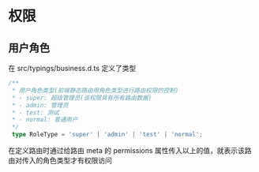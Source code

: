 # 权限

## 用户角色

在 src/typings/business.d.ts 定义了类型

```typescript
/**
 * 用户角色类型(前端静态路由用角色类型进行路由权限的控制)
 * - super: 超级管理员(该权限具有所有路由数据)
 * - admin: 管理员
 * - test: 测试
 * - normal: 普通用户
 */
 type RoleType = 'super' | 'admin' | 'test' | 'normal';
```

在定义路由时通过给路由 meta 的 permissions 属性传入以上的值，就表示该路由对传入的角色类型才有权限访问
